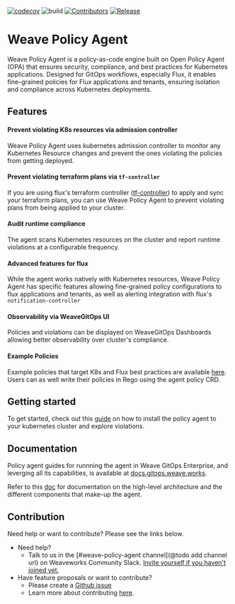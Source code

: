[![codecov](https://codecov.io/gh/weaveworks/policy-agent/branch/dev/graph/badge.svg?token=5HALYBWEIQ)](https://codecov.io/gh/weaveworks/policy-agent) ![build](https://github.com/weaveworks/policy-agent/actions/workflows/build.yml/badge.svg?branch=dev) [![Contributors](https://img.shields.io/github/contributors/weaveworks/policy-agent)](https://github.com/weaveworks/policy-agent/graphs/contributors)
[![Release](https://img.shields.io/github/v/release/weaveworks/policy-agent?include_prereleases)](https://github.com/weaveworks/policy-agent/releases/latest)

# Weave Policy Agent

Weave Policy Agent is a policy-as-code engine built on Open Policy Agent (OPA) that ensures security, compliance, and best practices for Kubernetes applications. Designed for GitOps workflows, especially Flux, it enables fine-grained policies for Flux applications and tenants, ensuring isolation and compliance across Kubernetes deployments.

## Features

#### Prevent violating K8s resources via admission controller
Weave Policy Agent uses kubernetes admission controller to monitor any Kubernetes Resource changes and prevent the ones violating the policies from getting deployed. 

#### Prevent violating terraform plans via `tf-controller`
If you are using flux's terraform controller ([tf-controller](https://github.com/weaveworks/tf-controller)) to apply and sync your terraform plans, you can use Weave Policy Agent to prevent violating plans from being applied to your cluster. 

#### Audit runtime compliance
The agent scans Kubernetes resources on the cluster and report runtime violations at a configurable frequency.

#### Advanced features for flux
While the agent works natively with Kubernetes resources, Weave Policy Agent has specific features allowing fine-grained policy configurations to flux applications and tenants, as well as alerting integration with flux's `notification-controller`

#### Observability via WeaveGitOps UI
Policies and violations can be displayed on WeaveGitOps Dashboards allowing better observability over cluster's compliance. 

#### Example Policies
Example policies that target K8s and Flux best practices are available [here](policies). Users can as well write their policies in Rego using the agent policy CRD.

## Getting started

To get started, check out this [guide](docs/getting-started.md) on how to install the policy agent to your kubernetes cluster and explore violations.

## Documentation

Policy agent guides for runnning the agent in Weave GitOps Enterprise, and leverging all its capabilities, is available at [docs.gitops.weave.works](https://docs.gitops.weave.works/docs/policy/intro/).

Refer to this [doc](docs/README.md) for documentation on the high-level architecture and the different components that make-up the agent.

## Contribution

Need help or want to contribute? Please see the links below.
- Need help?
    - Talk to us in
      the [#weave-policy-agent channel](@todo add channel url)
      on Weaveworks Community Slack. [Invite yourself if you haven't joined yet.](https://slack.weave.works/)
- Have feature proposals or want to contribute?
    - Please create a [Github issue](https://github.com/weaveworks/weave-policy-agent/issues)
    - Learn more about contributing [here](./CONTRIBUTING.md).
